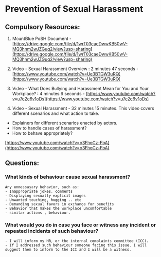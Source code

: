 # Prevention of Sexual Harassment
## Compulsory Resources:

1. MountBlue PoSH Document - [https://drive.google.com/file/d/1wrT03caeDwwKB50wV-MQ3hnm2wJZGuq2/view?usp=sharing](https://drive.google.com/file/d/1wrT03caeDwwKB50wV-MQ3hnm2wJZGuq2/view?usp=sharing)

2. Video - Sexual Harassment Overview : 2 minutes 47 seconds - [https://www.youtube.com/watch?v=Ue3BTGW3uRQ](https://www.youtube.com/watch?v=Ue3BTGW3uRQ)

3. Video - What Does Bullying and Harassment Mean for You and Your Workplace? : 4 minutes 6 seconds - [https://www.youtube.com/watch?v=u7e2c6v1oDs](https://www.youtube.com/watch?v=u7e2c6v1oDs)

4. Video - Sexual Harassment - 32 minutes 15 minutes. This video covers different scenarios and what action to take.

* Explainers for different scenarios enacted by actors.
* How to handle cases of harassment?
* How to behave appropriately?

[https://www.youtube.com/watch?v=o3FhoCz-FbA](https://www.youtube.com/watch?v=o3FhoCz-FbA)

## Questions:

### What kinds of behaviour cause sexual harassment?

```
Any unnessasary behavior, such as:
- Inappropriate jokes, comments
- Displaying sexually explicit images
- Unwanted touching, hugging .. etc
- Demanding sexual favors in exchange for benefits
- Behavior that makes the workplace uncomfortable
- similar actions , behaviour.

```
### What would you do in case you face or witness any incident or repeated incidents of such behaviour?

  ```
 - I will inform my HR, or the internal complaints committee (ICC).
 - If I addressed such behaviour someone facing this issue, I will suggest them to inform to the ICC and I will be a witness.
  ```
